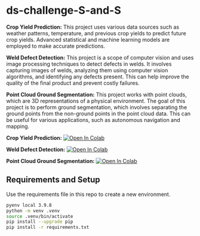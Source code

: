 # ds-challenge-S-and-S

**Crop Yield Prediction:** This project uses various data sources such as weather patterns, temperature, and previous crop yields to predict future crop yields. Advanced statistical and machine learning models are employed to make accurate predictions.

**Weld Defect Detection:** This project is a scope of computer vision and uses image processing techniques to detect defects in welds. It involves capturing images of welds, analyzing them using computer vision algorithms, and identifying any defects present. This can help improve the quality of the final product and prevent costly failures.

**Point Cloud Ground Segmentation:** This project works with point clouds, which are 3D representations of a physical environment. The goal of this project is to perform ground segmentation, which involves separating the ground points from the non-ground points in the point cloud data. This can be useful for various applications, such as autonomous navigation and mapping.

**Crop Yield Prediction:**
[![Open In Colab](https://colab.research.google.com/assets/colab-badge.svg)](https://colab.research.google.com/github/andrey101010/ds-challenge-S-and-S/blob/main/S_and_S_Crop_yield.ipynb)

**Weld Defect Detection:**
[![Open In Colab](https://colab.research.google.com/assets/colab-badge.svg)](https://colab.research.google.com/github/andrey101010/ds-challenge-S-and-S/blob/main/Kopie_von_S_and_S_Weld_Defect_Detection.ipynb)

**Point Cloud Ground Segmentation:** [![Open In Colab](https://colab.research.google.com/assets/colab-badge.svg)](https://colab.research.google.com/github/andrey101010/ds-challenge-S-and-S/blob/main/S_and_S_lidar_challenge.ipynb)


## Requirements and Setup

Use the requirements file in this repo to create a new environment.

```BASH
pyenv local 3.9.8
python -m venv .venv
source .venv/bin/activate
pip install --upgrade pip
pip install -r requirements.txt
```
